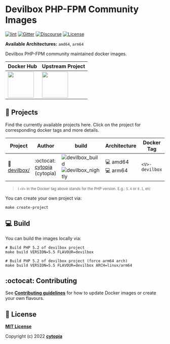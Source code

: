 # Devilbox PHP-FPM Community Images

[![lint](https://github.com/devilbox/docker-php-fpm-community/workflows/lint/badge.svg)](https://github.com/devilbox/docker-php-fpm-community/actions?workflow=lint)
[![Gitter](https://badges.gitter.im/devilbox/Lobby.svg)](https://gitter.im/devilbox/Lobby?utm_source=badge&utm_medium=badge&utm_campaign=pr-badge&utm_content=badge)
[![Discourse](https://img.shields.io/discourse/https/devilbox.discourse.group/status.svg?colorB=%234CB697)](https://devilbox.discourse.group)
[![License](https://img.shields.io/badge/license-MIT-%233DA639.svg)](https://opensource.org/licenses/MIT)

**Available Architectures:**  `amd64`, `arm64`

Devilbox PHP-FPM community maintained docker images.

| Docker Hub | Upstream Project |
|------------|------------------|
| <a href="https://hub.docker.com/r/devilbox/php-fpm-community"><img height="82px" src="http://dockeri.co/image/devilbox/php-fpm-community" /></a> | <a href="https://github.com/cytopia/devilbox" ><img height="82px" src="https://raw.githubusercontent.com/devilbox/artwork/master/submissions_banner/cytopia/01/png/banner_256_trans.png" /></a> |


## :wrench: Projects

Find the currently available projects here. Click on the project for corresponding docker tags and more details.

<!-- PROJECTS_START -->
| Project                               | Author                                          | build                                         | Architecture                          | Docker Tag                   |
|---------------------------------------|-------------------------------------------------|-----------------------------------------------|---------------------------------------|------------------------------|
| :file_folder: [devilbox/]             | :octocat: [cytopia] (cytopia)                   | ![devilbox_build]<br/>![devilbox_nightly]     | :computer: amd64<br/>:computer: arm64 | `<V>-devilbox`               |


[devilbox/]: Dockerfiles/devilbox
[cytopia]: https://github.com/cytopia
[devilbox_build]: https://github.com/devilbox/docker-php-fpm-community/workflows/devilbox_build/badge.svg
[devilbox_nightly]: https://github.com/devilbox/docker-php-fpm-community/workflows/devilbox_nightly/badge.svg
> <sup> :information_source: `<V>` in the Docker tag above stands for the PHP version. E.g.: `5.4` or `8.1`, etc</sup>
<!-- PROJECTS_END -->

You can create your own project via:
```shell
make create-project
```


## :computer: Build

You can build the images locally via:
```shell
# Build PHP 5.2 of devilbox project
make build VERSION=5.5 FLAVOUR=devilbox

# Build PHP 5.2 of devilbox project (force arm64 arch)
make build VERSION=5.5 FLAVOUR=devilbox ARCH=linux/arm64
```


## :octocat: Contributing

See **[Contributing guidelines](CONTRIBUTING.md)** for how to update Docker images or create your own flavours.


## :page_facing_up: License

**[MIT License](LICENSE)**

Copyright (c) 2022 **[cytopia](https://github.com/cytopia)**
